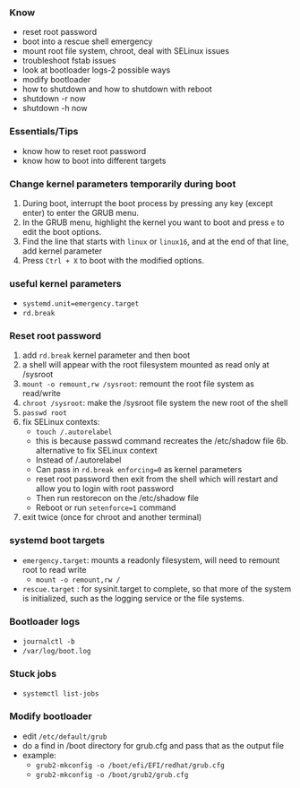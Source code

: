 ### Know
* reset root password
* boot into a rescue shell emergency
* mount root file system, chroot, deal with SELinux issues
* troubleshoot fstab issues
* look at bootloader logs-2 possible ways
* modify bootloader 
* how to shutdown and how to shutdown with reboot
* shutdown -r now
* shutdown -h now

### Essentials/Tips
* know how to reset root password
* know how to boot into different targets

### Change kernel parameters temporarily during boot
1. During boot, interrupt the boot process by pressing any key (except enter) to enter the GRUB menu.
2. In the GRUB menu, highlight the kernel you want to boot and press `e` to edit the boot options.
3. Find the line that starts with `linux` or `linux16`, and at the end of that line, add kernel parameter
4. Press `Ctrl + X` to boot with the modified options.

### useful kernel parameters

* `systemd.unit=emergency.target`
* `rd.break`


### Reset root password
1. add `rd.break` kernel parameter and then boot
2. a shell will appear with the root filesystem mounted as read only at /sysroot
3. `mount -o remount,rw /sysroot`: remount the root file system as read/write
4. `chroot /sysroot`:  make the /sysroot file system the new root of the shell
5. `passwd root`
6. fix SELinux contexts: 
    * `touch /.autorelabel`
    * this is because passwd command recreates the /etc/shadow file
6b. alternative to fix SELinux context
    * Instead of /.autorelabel
    * Can pass in `rd.break enforcing=0` as kernel parameters
    * reset root password then exit from the shell which will restart and allow you to login with root password
    * Then run restorecon on the /etc/shadow file 
    * Reboot or run `setenforce=1` command
7. exit twice (once for chroot and another terminal)


### systemd boot targets
* `emergency.target`: mounts a readonly filesystem, will need to remount root to read write
    * `mount -o remount,rw /`
* `rescue.target` : for sysinit.target to complete, so that more of the system is initialized, such as the logging service or the file systems.


### Bootloader logs
* `journalctl -b` 
* `/var/log/boot.log`


### Stuck jobs
* `systemctl list-jobs`

### Modify bootloader
* edit `/etc/default/grub`
* do a find in /boot directory for grub.cfg and pass that as the output file
* example:
    * `grub2-mkconfig -o /boot/efi/EFI/redhat/grub.cfg`
    * `grub2-mkconfig -o /boot/grub2/grub.cfg`